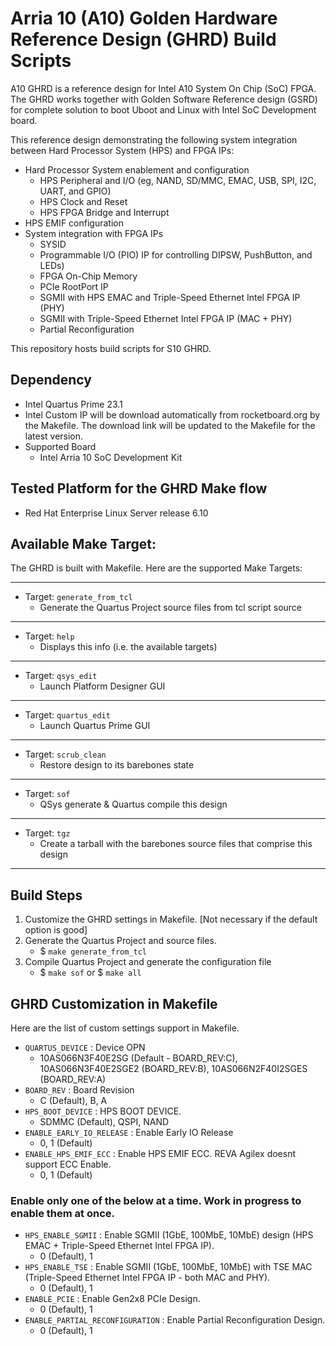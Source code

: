 # Arria 10 (A10) Golden Hardware Reference Design (GHRD) Build Scripts

A10 GHRD is a reference design for Intel A10 System On Chip (SoC) FPGA. The GHRD works together with Golden Software Reference design (GSRD) for complete solution to boot Uboot and Linux with Intel SoC Development board. 

This reference design demonstrating the following system integration between Hard Processor System (HPS) and FPGA IPs:
- Hard Processor System enablement and configuration
  - HPS Peripheral and I/O (eg, NAND, SD/MMC, EMAC, USB, SPI, I2C, UART, and GPIO)
  - HPS Clock and Reset
  - HPS FPGA Bridge and Interrupt
- HPS EMIF configuration
- System integration with FPGA IPs
  - SYSID
  - Programmable I/O (PIO) IP for controlling DIPSW, PushButton, and LEDs)
  - FPGA On-Chip Memory
  - PCIe RootPort IP
  - SGMII with HPS EMAC and Triple-Speed Ethernet Intel FPGA IP (PHY)
  - SGMII with Triple-Speed Ethernet Intel FPGA IP (MAC + PHY)
  - Partial Reconfiguration

This repository hosts build scripts for S10 GHRD.

## Dependency
* Intel Quartus Prime 23.1
* Intel Custom IP will be download automatically from rocketboard.org by the Makefile. The download link will be updated to the Makefile for the latest version.
* Supported Board
  - Intel Arria 10 SoC Development Kit

## Tested Platform for the GHRD Make flow
* Red Hat Enterprise Linux Server release 6.10

## Available Make Target:
The GHRD is built with Makefile. Here are the supported Make Targets:
*********************
* Target: `generate_from_tcl`
  *   Generate the Quartus Project source files from tcl script source
*********************
* Target: `help`
  *   Displays this info (i.e. the available targets)
*********************
* Target: `qsys_edit`
  *   Launch Platform Designer GUI
*********************
* Target: `quartus_edit`
  *   Launch Quartus Prime GUI
*********************
* Target: `scrub_clean`
  *   Restore design to its barebones state
*********************
* Target: `sof`
  *   QSys generate & Quartus compile this design
*********************
* Target: `tgz`
  *   Create a tarball with the barebones source files that comprise this design
*********************

## Build Steps
1) Customize the GHRD settings in Makefile. [Not necessary if the default option is good]
2) Generate the Quartus Project and source files.
   - $ `make generate_from_tcl`
3) Compile Quartus Project and generate the configuration file
   - $ `make sof` or $ `make all`

## GHRD Customization in Makefile
Here are the list of custom settings support in Makefile. 
- `QUARTUS_DEVICE`                  : Device OPN
  - 10AS066N3F40E2SG (Default - BOARD_REV:C), 10AS066N3F40E2SGE2 (BOARD_REV:B), 10AS066N2F40I2SGES (BOARD_REV:A)
- `BOARD_REV`                       : Board Revision
  - C (Default), B, A
- `HPS_BOOT_DEVICE`                 : HPS BOOT DEVICE.
  - SDMMC (Default), QSPI, NAND
- `ENABLE_EARLY_IO_RELEASE`         : Enable Early IO Release
  - 0, 1 (Default)
- `ENABLE_HPS_EMIF_ECC`             : Enable HPS EMIF ECC. REVA Agilex doesnt support ECC Enable.
  - 0, 1 (Default)

### Enable only one of the below at a time. Work in progress to enable them at once.
- `HPS_ENABLE_SGMII`                : Enable SGMII (1GbE, 100MbE, 10MbE) design (HPS EMAC + Triple-Speed Ethernet Intel FPGA IP). 
  - 0 (Default), 1
- `HPS_ENABLE_TSE`                  : Enable SGMII (1GbE, 100MbE, 10MbE) with TSE MAC (Triple-Speed Ethernet Intel FPGA IP - both MAC and PHY).
  - 0 (Default), 1
- `ENABLE_PCIE`                     : Enable Gen2x8 PCIe Design.
  - 0 (Default), 1
- `ENABLE_PARTIAL_RECONFIGURATION`  : Enable Partial Reconfiguration Design.
  - 0 (Default), 1
